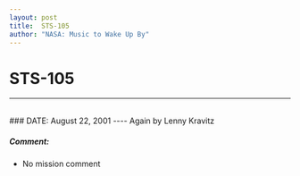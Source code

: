 ```yaml
---
layout: post
title:  STS-105
author: "NASA: Music to Wake Up By"
---
```


# STS-105
----
<br/>
### DATE: August 22, 2001
----
Again by Lenny Kravitz

##### Comment:
* No mission comment
